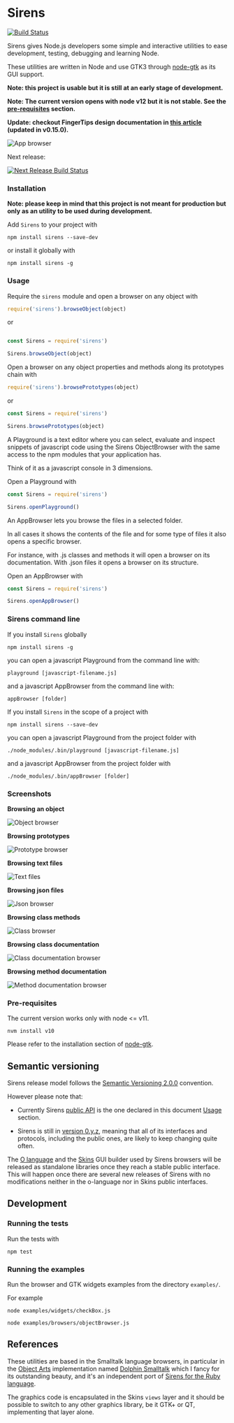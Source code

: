 # Sirens

[![Build Status](https://travis-ci.org/haijin-development/node-sirens.svg?branch=master)](https://travis-ci.org/haijin-development/node-sirens)

Sirens gives Node.js developers some simple and interactive utilities to ease development, testing, debugging and learning Node.

These utilities are written in Node and use GTK3 through [node-gtk](https://www.npmjs.com/package/node-gtk) as its GUI support.

**Note: this project is usable but it is still at an early stage of development.**

**Note: The current version opens with node v12 but it is not stable. See the [pre-requisites](./README.md#pre-requisites) section.**

**Update: checkout FingerTips design documentation in [this article](./docs/FingerTips.pdf) (updated in v0.15.0).**

![App browser](./docs/browsing-class-documentation.png)

Next release:

[![Next Release Build Status](https://travis-ci.org/haijin-development/node-sirens.svg?branch=development)](https://travis-ci.org/haijin-development/node-sirens)

### Installation

**Note: please keep in mind that this project is not meant for production but only as an utility to be used during development.**

Add `Sirens` to your project with

```
npm install sirens --save-dev
```

or install it globally with

```
npm install sirens -g
```

### Usage

Require the `sirens` module and open a browser on any object with

```javascript
require('sirens').browseObject(object)
```

or

```javascript

const Sirens = require('sirens')

Sirens.browseObject(object)
```

Open a browser on any object properties and methods along its prototypes chain with

```javascript
require('sirens').browsePrototypes(object)
```

or

```javascript
const Sirens = require('sirens')

Sirens.browsePrototypes(object)
```

A Playground is a text editor where you can select, evaluate and inspect snippets of javascript code using the Sirens ObjectBrowser with the same access to the npm modules that your application has.

Think of it as a javascript console in 3 dimensions.

Open a Playground with

```javascript
const Sirens = require('sirens')

Sirens.openPlayground()
```

An AppBrowser lets you browse the files in a selected folder.

In all cases it shows the contents of the file and for some type of files it also opens a specific browser.

For instance, with .js classes and methods it will open a browser on its documentation.
With .json files it opens a browser on its structure.

Open an AppBrowser with

```javascript
const Sirens = require('sirens')

Sirens.openAppBrowser()
```

### Sirens command line

If you install `Sirens` globally

```
npm install sirens -g
```

you can open a javascript Playground from the command line with:

```
playground [javascript-filename.js]
```

and a javascript AppBrowser from the command line with:

```
appBrowser [folder]
```

If you install `Sirens` in the scope of a project with

```
npm install sirens --save-dev
```

you can open a javascript Playground from the project folder with

```
./node_modules/.bin/playground [javascript-filename.js]
```

and a javascript AppBrowser from the project folder with

```
./node_modules/.bin/appBrowser [folder]
```

### Screenshots

**Browsing an object**

![Object browser](./docs/browsing-object.png)

**Browsing prototypes**

![Prototype browser](./docs/browsing-prototypes.png)

**Browsing text files**

![Text files](./docs/browsing-text-files.png)

**Browsing json files**

![Json browser](./docs/browsing-json-files.png)

**Browsing class methods**

![Class browser](./docs/browsing-methods.png)

**Browsing class documentation**

![Class documentation browser](./docs/browsing-methods.png)

**Browsing method documentation**

![Method documentation browser](./docs/browsing-method-documentation.png)

### Pre-requisites

The current version works only with node <= v11.

```
nvm install v10
```

Please refer to the installation section of [node-gtk](https://www.npmjs.com/package/node-gtk#installing-and-building).

## Semantic versioning

Sirens release model follows the [Semantic Versioning 2.0.0](https://semver.org/) convention.

However please note that:

- Currently Sirens [public API](https://semver.org/#spec-item-1) is the one declared in this document [Usage](./README.md/#usage) section.

- Sirens is still in [version 0.y.z](https://semver.org/#spec-item-4), meaning that all of its interfaces and protocols, including the public ones, are likely to keep changing quite often.

The [O language](https://github.com/haijin-development/o-language/blob/development/README.md) and the [Skins](./src/skins) GUI builder used by Sirens browsers will be released as standalone libraries once they reach a stable public interface. This will happen once there are several new releases of Sirens with no modifications neither in the o-language nor in Skins public interfaces.

## Development

### Running the tests

Run the tests with 

```
npm test
```

### Running the examples

Run the browser and GTK widgets examples from the directory `examples/`.

For example

```
node examples/widgets/checkBox.js
```

```
node examples/browsers/objectBrowser.js
```

## References

These utilities are based in the Smalltalk language browsers, in particular in the [Object Arts](https://www.object-arts.com/)
implementation named [Dolphin Smalltalk](https://github.com/dolphinsmalltalk/Dolphin) which I fancy for its
outstanding beauty, and it's an independent port of [Sirens for the Ruby language](https://github.com/haijin-development/ruby-sirens).

The graphics code is encapsulated in the Skins `views` layer and it should be possible to switch to any other graphics library, be it GTK+ or QT, implementing that layer alone.
